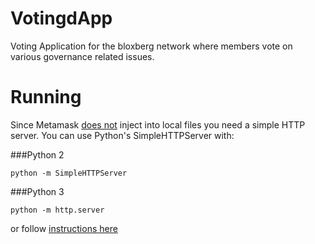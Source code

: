 # VotingdApp

Voting Application for the bloxberg network where members vote on various governance related issues.

# Running

Since Metamask [does not](https://ethereum.stackexchange.com/a/16133/22019) inject into local files you need a simple HTTP server. You can use Python's SimpleHTTPServer with:

###Python 2
```
python -m SimpleHTTPServer
```

###Python 3
```
python -m http.server
```



or follow [instructions here](https://developer.mozilla.org/en-US/docs/Learn/Common_questions/set_up_a_local_testing_server)
